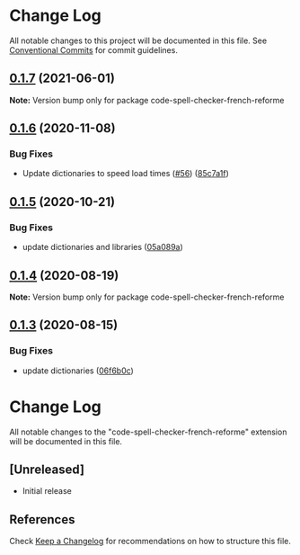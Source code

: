 # Change Log

All notable changes to this project will be documented in this file.
See [Conventional Commits](https://conventionalcommits.org) for commit guidelines.

## [0.1.7](https://github.com/streetsidesoftware/vscode-cspell-dict-extensions/compare/code-spell-checker-french-reforme@0.1.6...code-spell-checker-french-reforme@0.1.7) (2021-06-01)

**Note:** Version bump only for package code-spell-checker-french-reforme





## [0.1.6](https://github.com/streetsidesoftware/vscode-cspell-dict-extensions/compare/code-spell-checker-french-reforme@0.1.5...code-spell-checker-french-reforme@0.1.6) (2020-11-08)


### Bug Fixes

* Update dictionaries to speed load times ([#56](https://github.com/streetsidesoftware/vscode-cspell-dict-extensions/issues/56)) ([85c7a1f](https://github.com/streetsidesoftware/vscode-cspell-dict-extensions/commit/85c7a1f3363945594f6d86dbb7dae7f4c95a76e7))





## [0.1.5](https://github.com/streetsidesoftware/vscode-cspell-dict-extensions/compare/code-spell-checker-french-reforme@0.1.4...code-spell-checker-french-reforme@0.1.5) (2020-10-21)


### Bug Fixes

* update dictionaries and libraries ([05a089a](https://github.com/streetsidesoftware/vscode-cspell-dict-extensions/commit/05a089add3e0e3606ac1604df1539adfb272461f))





## [0.1.4](https://github.com/streetsidesoftware/vscode-cspell-dict-extensions/compare/code-spell-checker-french-reforme@0.1.3...code-spell-checker-french-reforme@0.1.4) (2020-08-19)

**Note:** Version bump only for package code-spell-checker-french-reforme





## [0.1.3](https://github.com/streetsidesoftware/vscode-cspell-dict-extensions/compare/code-spell-checker-french-reforme@0.1.2...code-spell-checker-french-reforme@0.1.3) (2020-08-15)


### Bug Fixes

* update dictionaries ([06f6b0c](https://github.com/streetsidesoftware/vscode-cspell-dict-extensions/commit/06f6b0cd9c011d55de841aa75591422a18d8a8f6))





# Change Log
All notable changes to the "code-spell-checker-french-reforme" extension will be documented in this file.

## [Unreleased]
- Initial release

## References
Check [Keep a Changelog](http://keepachangelog.com/) for recommendations on how to structure this file.
